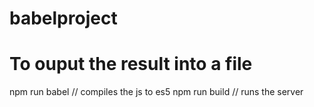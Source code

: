 # babelproject

# To ouput the result into a file
npm run babel // compiles the js to es5
npm run build // runs the server
